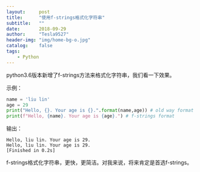 ```yaml
---
layout:     post
title:      "使用f-strings格式化字符串"
subtitle:   ""
date:       2018-09-29
author:     "Tesla9527"
header-img: "img/home-bg-o.jpg"
catalog:    false
tags:
    - Python
---
```


python3.6版本新增了f-strings方法来格式化字符串，我们看一下效果。

示例：
```python
name = 'liu lin'
age = 29
print("Hello, {}. Your age is {}.".format(name,age)) # old way format
print(f"Hello, {name}. Your age is {age}.") # f-strings format
```

输出：
```
Hello, liu lin. Your age is 29.
Hello, liu lin. Your age is 29.
[Finished in 0.2s]
```

f-strings格式化字符串，更快，更简洁。对我来说，将来肯定是首选f-strings。